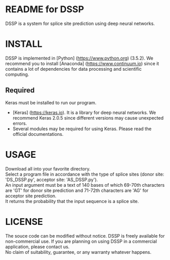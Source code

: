 README for DSSP
===
DSSP is a system for splice site prediction using deep neural networks.

INSTALL
===
DSSP is implemented in [Python] (https://www.python.org) (3.5.2). We recommend you to install [Anaconda] (https://www.continuum.io) since it contains a lot of dependencies for data processing and scientific computing.

Required
---
Keras must be installed to run our program. 
* [Keras] (https://keras.io). It is a library for deep neural networks. We recommend Keras 2.0.5 since different versions may cause unexpected errors.
* Several modules may be required for using Keras. Please read the official documentations.

USAGE
===
Download all into your favorite directory.   
Select a program file in accordance with the type of splice sites (donor site: 'DS_DSSP.py', acceptor site: 'AS_DSSP.py').  
An input argument must be a text of 140 bases of which 69-70th characters are 'GT' for donor site prediction and 71-72th characters are 'AG' for acceptor site prediction.  
It returns the probability that the input sequence is a splice site.

LICENSE
===
The souce code can be modified without notice.
DSSP is freely available for non-commercial use. If you are planning on using DSSP in a commercial application, please contact us.  
No claim of suitability, guarantee, or any warranty whatever happens.
